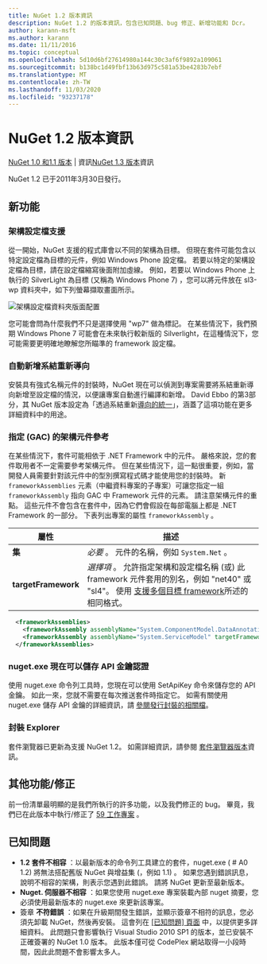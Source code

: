 ```yaml
---
title: NuGet 1.2 版本資訊
description: NuGet 1.2 的版本資訊，包含已知問題、bug 修正、新增功能和 Dcr。
author: karann-msft
ms.author: karann
ms.date: 11/11/2016
ms.topic: conceptual
ms.openlocfilehash: 5d10d6bf27614980a144c30c3af6f9892a109061
ms.sourcegitcommit: b138bc1d49fbf13b63d975c581a53be4283b7ebf
ms.translationtype: MT
ms.contentlocale: zh-TW
ms.lasthandoff: 11/03/2020
ms.locfileid: "93237178"
---
```

# <a name="nuget-12-release-notes"></a>NuGet 1.2 版本資訊

[NuGet 1.0 和1.1 版本](../release-notes/nuget-1.1.md)  |  資訊[NuGet 1.3 版本](../release-notes/nuget-1.3.md)資訊

NuGet 1.2 已于2011年3月30日發行。

## <a name="new-features"></a>新功能

### <a name="framework-profile-support"></a>架構設定檔支援

從一開始，NuGet 支援的程式庫會以不同的架構為目標。 但現在套件可能包含以特定設定檔為目標的元件，例如 Windows Phone 設定檔。 若要以特定的架構設定檔為目標，請在設定檔縮寫後面附加虛線。 例如，若要以 Windows Phone 上執行的 SilverLight 為目標 (又稱為 Windows Phone 7) ，您可以將元件放在 sl3-wp 資料夾中，如下列螢幕擷取畫面所示。

![架構設定檔資料夾版面配置](./media/framework-profile-support.png)

您可能會問為什麼我們不只是選擇使用 "wp7" 做為標記。 在某些情況下，我們預期 Windows Phone 7 可能會在未來執行較新版的 Silverlight，在這種情況下，您可能需要更明確地瞭解您所瞄準的 framework 設定檔。

### <a name="automatically-add-binding-redirects"></a>自動新增系結重新導向

安裝具有強式名稱元件的封裝時，NuGet 現在可以偵測到專案需要將系結重新導向新增至設定檔的情況，以便讓專案自動進行編譯和新增。 David Ebbo 的第3部分，其 NuGet 版本設定為「透過系結重新[導向的統一](http://blog.davidebbo.com/2011/01/nuget-versioning-part-3-unification-via.html)」，涵蓋了這項功能在更多詳細資料中的用途。

<a name="framework-assembly-refs"></a>

### <a name="specifying-framework-assembly-references-gac"></a>指定 (GAC) 的架構元件參考

在某些情況下，套件可能相依于 .NET Framework 中的元件。 嚴格來說，您的套件取用者不一定需要參考架構元件。 但在某些情況下，這一點很重要，例如，當開發人員需要針對該元件中的型別撰寫程式碼才能使用您的封裝時。 新 `frameworkAssemblies` 元素（中繼資料專案的子專案）可讓您指定一組 `frameworkAssembly` 指向 GAC 中 Framework 元件的元素。 請注意架構元件的重點。
這些元件不會包含在套件中，因為它們會假設在每部電腦上都是 .NET Framework 的一部分。 下表列出專案的屬性 `frameworkAssembly` 。


|屬性 |描述|
|----------------|-----------|
|**集**|*必要* 。 元件的名稱，例如 `System.Net` 。|
|**targetFramework**|*選擇項* 。 允許指定架構和設定檔名稱 (或) 此 framework 元件套用的別名，例如 "net40" 或 "sl4"。 使用 [支援多個目標 framework](../create-packages/supporting-multiple-target-frameworks.md)所述的相同格式。|

```xml
  <frameworkAssemblies>
    <frameworkAssembly assemblyName="System.ComponentModel.DataAnnotations" targetFramework="net40" />
    <frameworkAssembly assemblyName="System.ServiceModel" targetFramework="net40" />
  </frameworkAssemblies>
```

### <a name="nugetexe-now-is-able-to-store-api-key-credentials"></a>nuget.exe 現在可以儲存 API 金鑰認證

使用 nuget.exe 命令列工具時，您現在可以使用 SetApiKey 命令來儲存您的 API 金鑰。 如此一來，您就不需要在每次推送套件時指定它。 如需有關使用 nuget.exe 儲存 API 金鑰的詳細資訊，請 [參閱發行封裝的相關檔](../nuget-org/publish-a-package.md)。

### <a name="package-explorer"></a>封裝 Explorer
套件瀏覽器已更新為支援 NuGet 1.2。 如需詳細資訊，請參閱 [套件瀏覽器版本](http://nuget.codeplex.com/wikipage?title=New%20features%20in%20NuGet%20Package%20Explorer%201.0)資訊。

## <a name="other-featuresfixes"></a>其他功能/修正

前一份清單最明顯的是我們所執行的許多功能，以及我們修正的 bug。 畢竟，我們已在此版本中執行/修正了 [59 工作專案](http://nuget.codeplex.com/workitem/list/advanced?keyword=&status=All&type=All&priority=All&release=NuGet%201.2&assignedTo=All&component=All&sortField=Votes&sortDirection=Descending&page=0) 。

## <a name="known-issues"></a>已知問題

* **1.2 套件不相容** ：以最新版本的命令列工具建立的套件，nuget.exe ( # A0 1.2) 將無法搭配舊版 NuGet 與增益集 (，例如 1.1) 。 如果您遇到錯誤訊息，說明不相容的架構，則表示您遇到此錯誤。 請將 NuGet 更新至最新版本。
* **Nuget. 伺服器不相容** ：如果您使用 nuget.exe 專案裝載內部 nuget 摘要，您必須使用最新版本的 nuget.exe 來更新該專案。
* 簽章 **不符錯誤** ：如果在升級期間發生錯誤，並顯示簽章不相符的訊息，您必須先卸載 NuGet，然後再安裝。 這會列在 [ [已知問題] 頁面](../release-notes/known-issues.md) 中，以提供更多詳細資料。 此問題只會影響執行 Visual Studio 2010 SP1 的版本，並已安裝不正確簽署的 NuGet 1.0 版本。 此版本僅可從 CodePlex 網站取得一小段時間，因此此問題不會影響太多人。